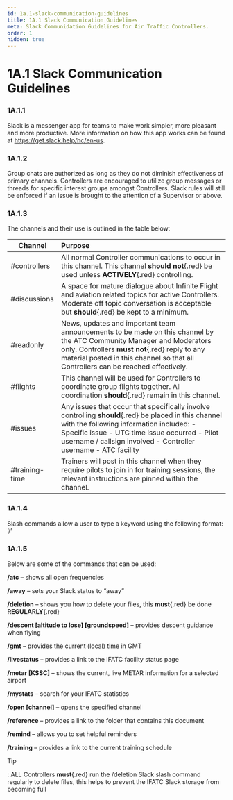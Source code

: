 ```yaml
---
id: 1a.1-slack-communication-guidelines
title: 1A.1 Slack Communication Guidelines
meta: Slack Communidation Guidelines for Air Traffic Controllers.
order: 1
hidden: true
---
```


# 1A.1  Slack Communication Guidelines

 

### 1A.1.1    

Slack is a messenger app for teams to make work simpler, more pleasant and more productive. More information on how this app works can be found at https://get.slack.help/hc/en-us.



### 1A.1.2    

Group chats are authorized as long as they do not diminish effectiveness of primary channels. Controllers are encouraged to utilize group messages or threads for specific interest groups amongst Controllers. Slack rules will still be enforced if an issue is brought to the attention of a Supervisor or above.

 

### 1A.1.3   

 The channels and their use is outlined in the table below:

 

| **Channel**    | **Purpose**                                                  |
| -------------- | :----------------------------------------------------------- |
| #controllers   | All normal Controller communications to occur in this channel. This channel **should not**{.red} be used unless **ACTIVELY**{.red} controlling. |
| #discussions   | A space for mature dialogue about Infinite  Flight and aviation related topics for active Controllers. Moderate off topic conversation is acceptable but **should**{.red} be kept to a minimum. |
| #readonly      | News, updates and important team announcements to be made on this channel by the ATC Community Manager and Moderators only. Controllers **must not**{.red} reply to  any material posted in this channel so that all Controllers can be reached effectively. |
| #flights       | This channel will be used for Controllers to coordinate group flights together. All coordination **should**{.red} remain in this channel. |
| #issues        | Any issues that occur that specifically involve controlling **should**{.red} be placed in this channel with the following information included:  -      Specific issue  -      UTC time issue occurred  -      Pilot username / callsign involved  -      Controller username  -      ATC facility |
| #training-time | Trainers will post in this channel when they require pilots to join in for training  sessions, the relevant instructions are pinned within the channel. |



### 1A.1.4 

Slash commands allow a user to type a keyword using the following format: ‘/<command>’

 

### 1A.1.5   

Below are some of the commands that can be used:

 

**/atc** – shows all open frequencies

**/away** – sets your Slack status to “away”

**/deletion** – shows you how to delete your files, this **must**{.red} be done **REGULARLY**{.red}

**/descent [altitude to lose] [groundspeed]** – provides descent guidance when flying

**/gmt** – provides the current (local) time in GMT

**/livestatus** – provides a link to the IFATC facility status page

**/metar [KSSC]** – shows the current, live METAR information for a selected airport

**/mystats** – search for your IFATC statistics

**/open [channel]** – opens the specified channel

**/reference** – provides a link to the folder that contains this document

**/remind** – allows you to set helpful reminders

**/training** – provides a link to the current training schedule 



Tip

: ALL Controllers **must**{.red} run the /deletion Slack slash command regularly to delete files, this helps to prevent the IFATC Slack storage from becoming full